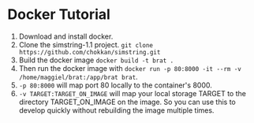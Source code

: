 # Docker Tutorial
1. Download and install docker.
2. Clone the simstring-1.1 project. `git clone https://github.com/chokkan/simstring.git`
3. Build the docker image `docker build -t brat .`
4. Then run the docker image with `docker run -p 80:8000 -it --rm -v /home/maggiel/brat:/app/brat brat`.
5. `-p 80:8000` will map port 80 locally to the container's 8000.
6. `-v TARGET:TARGET_ON_IMAGE` will map your local storage TARGET to the directory TARGET_ON_IMAGE on the image. So you can use this to develop quickly without rebuilding the image multiple times.